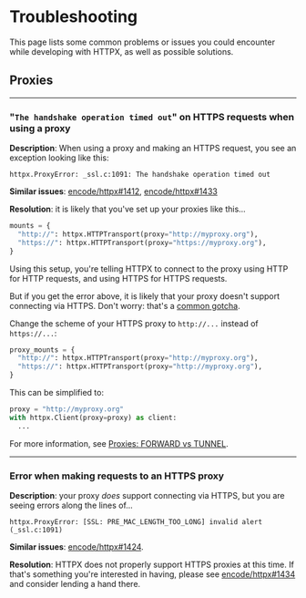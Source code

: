 # Troubleshooting

This page lists some common problems or issues you could encounter while developing with HTTPX, as well as possible solutions.

## Proxies

---

### "`The handshake operation timed out`" on HTTPS requests when using a proxy

**Description**: When using a proxy and making an HTTPS request, you see an exception looking like this:

```console
httpx.ProxyError: _ssl.c:1091: The handshake operation timed out
```

**Similar issues**: [encode/httpx#1412](https://github.com/encode/httpx/issues/1412), [encode/httpx#1433](https://github.com/encode/httpx/issues/1433)

**Resolution**: it is likely that you've set up your proxies like this...

```python
mounts = {
  "http://": httpx.HTTPTransport(proxy="http://myproxy.org"),
  "https://": httpx.HTTPTransport(proxy="https://myproxy.org"),
}
```

Using this setup, you're telling HTTPX to connect to the proxy using HTTP for HTTP requests, and using HTTPS for HTTPS requests.

But if you get the error above, it is likely that your proxy doesn't support connecting via HTTPS. Don't worry: that's a [common gotcha](advanced.md#example).

Change the scheme of your HTTPS proxy to `http://...` instead of `https://...`:

```python
proxy_mounts = {
  "http://": httpx.HTTPTransport(proxy="http://myproxy.org"),
  "https://": httpx.HTTPTransport(proxy="http://myproxy.org"),
}
```

This can be simplified to:

```python
proxy = "http://myproxy.org"
with httpx.Client(proxy=proxy) as client:
  ...
```

For more information, see [Proxies: FORWARD vs TUNNEL](advanced.md#forward-vs-tunnel).

---

### Error when making requests to an HTTPS proxy

**Description**: your proxy _does_ support connecting via HTTPS, but you are seeing errors along the lines of...

```console
httpx.ProxyError: [SSL: PRE_MAC_LENGTH_TOO_LONG] invalid alert (_ssl.c:1091)
```

**Similar issues**: [encode/httpx#1424](https://github.com/encode/httpx/issues/1424).

**Resolution**: HTTPX does not properly support HTTPS proxies at this time. If that's something you're interested in having, please see [encode/httpx#1434](https://github.com/encode/httpx/issues/1434) and consider lending a hand there.
